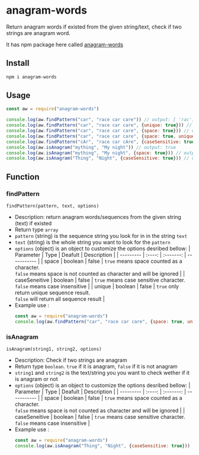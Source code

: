 # anagram-words

Return anagram words if existed from the given string/text, check if two strings are anagram word.

It has npm package here called [anagram-words](https://www.npmjs.com/package/anagram-words)

## Install
```sh
npm i anagram-words
```

## Usage
```javascript
const aw = require("anagram-words")

console.log(aw.findPattern("car", "race car care")) // output: [ 'rac', 'car', 'arc', 'rca', 'car' ]
console.log(aw.findPattern("car", "race car care", {unique: true})) // output: [ 'rac', 'car', 'arc', 'rca' ]
console.log(aw.findPattern("car", "race car care", {space: true})) // output: [ 'rac', 'car', 'car' ]
console.log(aw.findPattern("car", "race car care", {space: true, unique: true})) // output: [ 'rac', 'car' ]
console.log(aw.findPattern("cAr", "race car cAre", {caseSensitive: true})) // output: [ 'rcA', 'cAr' ]
console.log(aw.isAnagram("mything", "My night")) // output: true
console.log(aw.isAnagram("mything", "My night", {space: true})) // output: false
console.log(aw.isAnagram("Thing", "Night", {caseSensitive: true})) // output: false
```

## Function
### findPattern
```findPattern(pattern, text, options)```
- Description: return anagram words/sequences from the given string (text) if existed
- Return type `array`
- `pattern` (string) is the sequence string you look for in in the string `text`
- `text` (string) is the whole string you want to look for the `pattern`
- `options` (object) is an object to customize the options desribed bellow:
  | Parameter | Type | Deafult | Description |
  | --------- | :----: | :-------: | ----------- |
  | space | boolean | false | `true` means space counted as a character.<br> `false` means space is not counted as character and will be ignored |
  | caseSeneitive | boolean | false | `true` means case sensitive character.<br> `false` means case insensitive |
  | unique | boolean | false | `true` only return unique sequence result.<br> `false` will return all sequence result |
- Example use :
    ```javascript
    const aw = require("anagram-words")
    console.log(aw.findPattern("car", "race car care", {space: true, unique: true})) // output: [ 'rac', 'car' ]
    ```
### isAnagram
```isAnagram(string1, string2, options)```
- Description: Check if two strings are anagram
- Return type `boolean`. `true` if it is anagram, `false` if it is not anagram
- `string1` and `string2` is the text/string you you want to check wether if it is anagram or not
- `options` (object) is an object to customize the options desribed bellow:
  | Parameter | Type | Deafult | Description |
  | --------- | :----: | :-------: | ----------- |
  | space | boolean | false | `true` means space counted as a character.<br> `false` means space is not counted as character and will be ignored |
  | caseSeneitive | boolean | false | `true` means case sensitive character.<br> `false` means case insensitive |
- Example use :
    ```javascript
    const aw = require("anagram-words")
    console.log(aw.isAnagram("Thing", "Night", {caseSensitive: true})) // output: false
    ```
